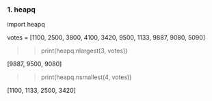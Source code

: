 ### 1. heapq

import heapq 
  
votes = [1100, 2500, 3800, 4100, 3420, 9500, 1133, 9887, 9080, 5090]

>> print(heapq.nlargest(3, votes)) 

[9887, 9500, 9080]

>> print(heapq.nsmallest(4, votes))

[1100, 1133, 2500, 3420]
